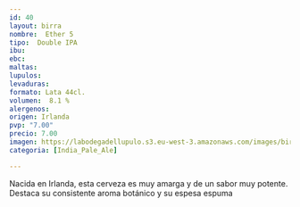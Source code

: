 ```yaml
---
id: 40
layout: birra
nombre:  Ether 5
tipo:  Double IPA
ibu: 
ebc:
maltas: 
lupulos: 
levaduras: 
formato: Lata 44cl.
volumen:  8.1 %
alergenos: 
origen: Irlanda
pvp: "7.00"
precio: 7.00
imagen: https://labodegadellupulo.s3.eu-west-3.amazonaws.com/images/birras/ether5.jpg
categoria: [India_Pale_Ale]

---
```

Nacida en Irlanda, esta cerveza es muy amarga y de un sabor muy potente. Destaca su consistente aroma botánico y su espesa espuma



























